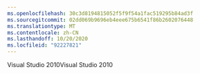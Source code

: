 ```yaml
---
ms.openlocfilehash: 30c3d8194815052f5f9f54a1fac519295b84ad3f
ms.sourcegitcommit: 02dd069b9696eb4eee675b6541f86b2602076448
ms.translationtype: MT
ms.contentlocale: zh-CN
ms.lasthandoff: 10/20/2020
ms.locfileid: "92227821"
---
```

<span data-ttu-id="02239-101">Visual Studio 2010</span><span class="sxs-lookup"><span data-stu-id="02239-101">Visual Studio 2010</span></span>